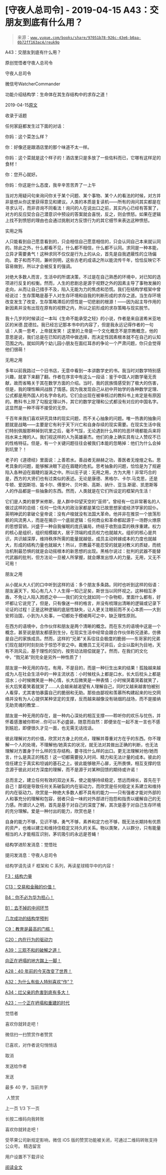 # [守夜人总司令] - 2019-04-15 A43：交朋友到底有什么用？

> 来源：[`www.yuque.com/books/share/97051b78-926c-43e6-b0aa-0b72ff163ac4/reuk9p`](https://www.yuque.com/books/share/97051b78-926c-43e6-b0aa-0b72ff163ac4/reuk9p)



A43：交朋友到底有什么用？ 

原创觉悟者守夜人总司令 

守夜人总司令 

微信号WatcherCommander 

功能介绍结构学：生命体在其生存结构中的求存之道！ 

2019-04-15[原文](https://mp.weixin.qq.com/s?__biz=MzAxNDk1NjI2Mw==&mid=2247484419&idx=1&sn=e4423f62d32c92f7f651afc441bd42f9&chksm=9b8a278bacfdae9df5e1fa31c1f5c5f3bf7481a2d19a2377b20e29149ff3e18557f8e8fbea3d&scene=27#wechat_redirect&cpage=388) 

收录于话题 

任何家庭都发生过下面的对话： 

你妈：这个菜怎么样？ 

你：好像还是跟酒店里的那个味道不太一样。 

你妈：这个菜就是这个样子的！酒店里只是多放了一些佐料而已，它哪有这样足的食材！ 

你：您开心就好。 

你妈：你这是什么态度，我辛辛苦苦弄了一上午 

当对方用疑问句来询问你关于某个问题、某个事物、某个人的看法的时候，对方并非是想从你这里获得意见和建议。人类的本质是复读机——所有的询问其实都是在寻求认可，而非咨询不同看法！询问的人在说出口之前，其实内心已经有答案了，对方的反应契合自己潜意识中预设的答案就会喜悦，反之，则会愤怒。如果在逻辑上找不到愤怒的理由也会通过挑剔对方反馈行为的其它细节来表达这种愤怒。 

实用之殇 

人只能看到自己愿意看到的，只会相信自己愿意相信的，只会认同自己本来就认同的。除此之外，什么都看不见，什么都不相信，什么都不认同。求同是一种本能，立异才需要勇气！这种求同不仅仅是行为上的从众，首先是自我遮蔽性的立场偏向。君子和而不同，兼听则明，这些古老的成语之所以能流传千年，恰恰反映它不容易做到，所以才会被反复的强调。 

对绝大多数人而言，生活中的所谓决策，不过是在自己熟悉的环境中，对已知的选项进行反复的权衡。然而，人生的悲剧总是源于视野之外的因素主导了事物发展的走向，从而让自己措手不及，陷入无能为力的焦虑和恐慌。我们在结构学框架中曾经说过：生存策略是基于人对生存环境和自我的判断形成的求存之道。当生存环境改变发生了改变，生存策略滞后的惯性是一切悲剧的根源！——因为起主导作用的新因素并没有出现在原有的视野之内，所以之前形成的求存策略与现实脱节。 

我十几岁的时候读过一本叫《生命不能承受之轻》的小说，作者是来自波希米亚地区的米德.昆德拉。我已经忘记那本书中的内容了，但是我永远记得作者的一句话：人类一思考，上帝就发笑！ 这里的上帝是一个文化概念不是宗教概念，他的意思是说，我们总是在已知的选项中做选择，而决定性因素根本就不在自己的认知范围之内。就如同两个幼儿园小朋友在面红耳赤的争论一个严肃问题，你只会觉得他们很萌！ 

无用之用 

多年以前我路过一个旧书店，无意中看到一本讲数学史的书。我当时对数学特别感兴趣，就拿下来翻了翻。作者在序言中有这么一段话：鉴于中国人对数学毫无贡献，故而省略关于其在数学方面的介绍。当时，我的民族情感受到了极大的伤害，但是，我的理性瞬间战胜了情感。因为我发现自己从初中开始学的各种数学定理、公式都是用外国人的名字命名的。它们会出现在被审核过的教科书上肯定是有原因的。教科书上除了勾股定理以外，其它的数学定理和公式都没有对应的中国名字。这显然是一种不得不接受的无奈。 

千百年来我们喜欢研究具体的现实问题，而不关心抽象的问题。唯一热衷的抽象问题就是战略——主要是它有利于天下兴亡和自身存续的现实需要。在现实生活中我们特别佩服那种掉到坑里之后，毫不气馁，无论遇到什么样的险恶环境都能兵来将挡水来土掩的人。我们视这样的人为英雄豪杰。他们的身上确实具有让人赞叹不已的性格特征。但是，有一个关键问题往往会被我们本能的忽略掉：他们为什么会掉到坑里？！ 

老子的《道德经》里面说：上善若水。善战者无赫赫之功，善医者无煌煌之名。思考具象的问题，能够解决眼下迫在眉睫的危机。思考抽象的问题，恰恰是为了规避陷入各种迫在眉睫的漩涡之中。所以庄子说：无用之用，方为大用！非常巧合的是，西方的大贤们也有过类似的表述。无论是康德、黑格尔、卡尔.马克思，还是牛顿、爱因斯坦、笛卡尔、傅里叶、贝叶斯、高斯、纳什、亚当.斯密、凯恩斯等人的作品都是一些抽象的东西。然而，人类就是在它们所设定的框架内生活！ 

它们是人类的普罗米修斯，是人群中仰望天空的“巫师”。曾经有一位非常著名的人做过这样的总结：任何一位伟大的政治家都是某位已故思想家或经济学家的奴仆。英明神武的拿破仑皇帝说：没有卢梭就没有法国大革命。他并非在推崇一个放荡形骸的风流男人，而是在揭示一个底层逻辑：任何商业和革命都起源于一场野火燎原的思想营销，兴盛于一种自我催眠的庞氏骗局，终结于收割韭菜的秩序重建。权力的核心是组织，组织规模越大，居于顶端的成员权力也就越大。组织的核心是共识，共识越深厚，维持秩序所需的能量就越低，成员主动转嫁成本的力度也就越大，形成的结构力量也就越大！所以，宗教最不能忍受的就是对教义的质疑，而统治机制最恐惧的就是会动摇根本的新思想的出现。黑格尔说过：批判的武器不能替代武器的批判，但方法论一旦被人所掌握，就会爆发出惊人的力量。无用，又无不可用！ 

朋友之用 

从小就从大人们的口中听到这样的话：多个朋友多条路。同时也听到这样的俗语：朋友遍天下，知心有几人？人生得一知己足矣，斯世当以同怀视之。这种相互矛盾，不免让人陷入困惑之中——我们的文化就如同一个杂物柜，里面什么都有，好坏都让它说完了，但是，只有像迷一样的格言，并没有梳理出清晰的逻辑或记录下论证的过程！正是这种逻辑的底层性缺失，让人更关注眼前而不关心本质——大到安邦治国，小到为人处事，一切都处于模棱两可之中，缺乏理性原则。 

在西方的语境中，合作伙伴和朋友是两个清晰的概念。而在东方的语境中这是一个概念，甚至说是朋友都感到生分，在现实生活中经常会跟合作伙伴称兄道弟，仿佛是自己的家族成员。然而，这样的“兄弟”关系往往会极度的脆弱——东哥家的兄弟们现在就时时刻刻处于惊恐不安之中。裁撤员工无可非后，企业以盈利为目地，天有不测风云，基于理性的契约，按劳动法赔偿就是了。然而，在我们的文化中，“戮兄弟”则完全是另外一种性质了！ 

朋友是一种无用的存在。有用，不是目的，而是一种衍生出来的结果！孤独越来越成为人在社会生活中的一种主流状态：小时候枕头上都是口水，长大后枕头上都是泪水；小时候微笑是一种心情，长大后微笑是一种表情；小时候哭着哭着就笑了，长大后笑着笑着就哭了……人会越来越渴望有人理解自己，同时又越来越害怕被别人看穿，尤其害怕暴露自己的脆弱和无助。那些由鄙视和羡慕所构建起来的社交网络并没有为人心提供某种坚定的支撑，反而越来越像没有硝烟的战场，而不是接纳无助灵魂的教堂… 

朋友是一种无用的存在，是一种内心深处的相互支撑——聆听你的欢乐与忧伤，并怀着感激被你聆听…你可以不必盛装，随意而自然：即便坐在一起不发一言也不感到尴尬，即便很久才见一面，也无需无话找话。 

彼此理解对方的价值，欣赏对方身上的优点，理解并尊重对方在乎的东西。你不理解一个人的处境，不理解他/她真实的状况，就无法对其做出正确的判断，也无法理解对方置身于什么样的生存结构，要寻找什么样的出口。更无法理解对他/她而言，什么是真正的残忍！这一切都需要投入时间、精力和无法计量的成本。彼此的信任建立于真实和坦诚的基石之上。彼此能够敞开心扉，无所畏惧，相互支撑的信念源于彼此对对方深度的理解，而不是源于对某种回馈的期待或许诺！ 

总而言之，建立任何有效的双边关系，使之能够持续稳定，悠远而绵长，首先在于自己！鄙视是导致任何关系破裂的内在驱动力，而欣赏是任何稳定关系建立和维持的内在驱动力。欣赏是一种绝大多数人都不具有的能力——只有强者才能对外部的人和事充分的理解和包容，弱者只会一味的对外部进行抱怨和指责以缓解自己的无力感。所谓识人之明，首先是基于对自己的深度了解，其次是基于对自己生存环境的充分理解。爱是一种付出的能力，欣赏也是！ 

自身的能力不够，见识不够，勇气不够，素养和定力也不够，既无法长期持有优质的资产，也难以建立和维持住稳定又持久的关系。物以类聚，人以群分，只有能量相当的人才能相互识别，茅坑吸引的永远是苍蝇！ 

结构学进阶发消息：觉悟社 

提问发消息：守夜人总司令  

<ne-card data-card-name="image" data-card-type="inline" id="ICOCw" data-event-boundary="card" style="color: rgb(51, 51, 51);">

结构学请先读 F 框架和 C 系列，再读星球精华中的内容！ 

[F3：结构力量](http://mp.weixin.qq.com/s?__biz=MzAxNDk1NjI2Mw==&mid=2247484256&idx=1&sn=f10d9c530bfd6ea08b25d4bec657c13a&chksm=9b8a20e8acfda9fee057f2df26790f905c898132cac91d833d14e636edb00c20514d63189a88&scene=21#wechat_redirect) 

[C13：交易和金融的价值！](http://mp.weixin.qq.com/s?__biz=MzIzMDYwOTM0Mg==&mid=2247483930&idx=1&sn=ae65c47055e5a1bf799a5313d32053d3&chksm=e8b19acbdfc613ddcbff8490bf7d7ff6c7afbd985bbf3d6ef051e8f397e179061dc7edbe5fc1&scene=21#wechat_redirect) 

[B4：你不必为华为担心！](http://mp.weixin.qq.com/s?__biz=MzIzMDYwOTM0Mg==&mid=2247483951&idx=1&sn=7850925e07db502ec2116efe0211318f&chksm=e8b19afedfc613e816bdef573343dbe2127c92d828c071510a8a8b9cb98384cdc7a6dbf8fbdd&scene=21#wechat_redirect) 

[B1：去不掉的中间环节](http://mp.weixin.qq.com/s?__biz=MzAxNDk1NjI2Mw==&mid=2247484061&idx=1&sn=1209c5618c7a801825c4d601715c442d&chksm=9b8a2115acfda803a021253d6a306e6c95fffb1fdfae4daedf94c8f602c7d2c9e52452759093&scene=21#wechat_redirect) 

[几次成功的结构学预判](http://mp.weixin.qq.com/s?__biz=MzAxNDk1NjI2Mw==&mid=2247484266&idx=1&sn=02ab915e029cbe24d91712f741b3f37c&chksm=9b8a20e2acfda9f4498a5c76204c101ab26e7311f2fb7d3043de108d4ff6e18d72a1c889a569&scene=21#wechat_redirect) 

[C9：教育是最高的门槛！](http://mp.weixin.qq.com/s?__biz=MzAxNDk1NjI2Mw==&mid=2247484066&idx=1&sn=e394d22ec0f989b141fd07650d135f0d&chksm=9b8a212aacfda83c7391343fb6def9c792717291512ef0f31934f472d9ad68416579489f571f&scene=21#wechat_redirect) 

[C20：内在行为的驱动力](https://mp.weixin.qq.com/s?__biz=MzIzMDYwOTM0Mg==&mid=2247484003&idx=1&sn=a62ddbccc64f9f19890c0dff9605b6f7&scene=21#wechat_redirect) 

[A39：三观不和的破解之道！](http://mp.weixin.qq.com/s?__biz=MzAxNDk1NjI2Mw==&mid=2247484395&idx=1&sn=3464fb8d0b12df7cf8fc91716a34f5ba&chksm=9b8a2063acfda9759f6b71d77a8302f892cb4db2ab1a47c82975663328d4e6759aa20d5233f2&scene=21#wechat_redirect) 

[向正在坍塌的地方踹上一脚！](http://mp.weixin.qq.com/s?__biz=MzAxNDk1NjI2Mw==&mid=2247483789&idx=1&sn=5e44b7b524c3dc4bb7705f49ed0a44a3&chksm=9b8a2205acfdab139e4b1d44ef6702b09c9fbf79505340205d13fbdaa33207a997f54bee0e97&scene=21#wechat_redirect) 

[A28：40 年前的今天改变了世界！](http://mp.weixin.qq.com/s?__biz=MzAxNDk1NjI2Mw==&mid=2247484305&idx=1&sn=34b19d12210bf9f765c6eb615b787ac6&chksm=9b8a2019acfda90fff45ea8c17ccb37c75e04c7420ad9b303a0fb0069110cee644e6f592d95f&scene=21#wechat_redirect) 

[A32：为什么有些人特别喜欢“作”？](http://mp.weixin.qq.com/s?__biz=MzAxNDk1NjI2Mw==&mid=2247484403&idx=1&sn=a291e8322913517a91725b82912a804f&chksm=9b8a207bacfda96d339c5a416fe350e324cfb86c0f0d90c25418967230097892bb8be32eb5ff&scene=21#wechat_redirect) 

[A34：烂父亲的危害到底有多大！](http://mp.weixin.qq.com/s?__biz=MzAxNDk1NjI2Mw==&mid=2247484348&idx=1&sn=944a6aac1e8035011b56508ea74fb48e&chksm=9b8a2034acfda922b803681a568bf7b75ce8342cf507080d2e636098b7ee9dfc1391836f7341&scene=21#wechat_redirect) 

[A23：一个正在坍塌和重建的时代](http://mp.weixin.qq.com/s?__biz=MzAxNDk1NjI2Mw==&mid=2247484210&idx=1&sn=c8b8b95c3ba47afe80e5c38e1f85e1f3&chksm=9b8a20baacfda9acde8450a7316bf2e33806b84e761c6ff1b7ec74094794a25aa3c87ec2e034&scene=21#wechat_redirect) 

觉悟者 

喜欢你就转走吧！ 

微信扫一扫赞赏作者赞赏 

已喜欢，对作者说句悄悄话 

取消 

发送给作者 

发送 

最多 40 字，当前共字 

 人赞赏 

上一页 1/3 下一页 

长按二维码向我转账 

喜欢你就转走吧！ 

受苹果公司新规定影响，微信 iOS 版的赞赏功能被关闭，可通过二维码转账支持公众号。 <ne-h3 id="PfPEn" data-lake-id="PfPEn"><ne-heading-ext><ne-heading-anchor></ne-heading-anchor><ne-heading-fold></ne-heading-fold></ne-heading-ext><ne-heading-content>精选留言</ne-heading-content></ne-h3> 

用户设置不下载评论 

[阅读全文](https://t.zsxq.com/r7iEm6M)</ne-card>